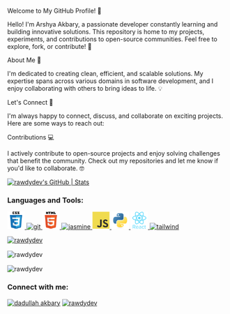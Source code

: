 Welcome to My GitHub Profile! 🚀

Hello! I'm Arshya Akbary, a passionate developer constantly learning and building innovative solutions. This repository is home to my projects, experiments, and contributions to open-source communities. Feel free to explore, fork, or contribute! 🎉

About Me 🌟

I'm dedicated to creating clean, efficient, and scalable solutions. My expertise spans across various domains in software development, and I enjoy collaborating with others to bring ideas to life. 💡

Let's Connect 🤝

I'm always happy to connect, discuss, and collaborate on exciting projects. Here are some ways to reach out:

Contributions 💻

I actively contribute to open-source projects and enjoy solving challenges that benefit the community. Check out my repositories and let me know if you'd like to collaborate. 🤓

[![rawdydev's GitHub | Stats](https://stats.quira.sh/rawdydev/github?theme=dark)](https://quira.sh?utm_source=widgets&utm_campaign=rawdydev)


<h3 align="left">Languages and Tools:</h3>
<p align="left"> <a href="https://www.w3schools.com/css/" target="_blank" rel="noreferrer"> <img src="https://raw.githubusercontent.com/devicons/devicon/master/icons/css3/css3-original-wordmark.svg" alt="css3" width="40" height="40"/> </a> <a href="https://git-scm.com/" target="_blank" rel="noreferrer"> <img src="https://www.vectorlogo.zone/logos/git-scm/git-scm-icon.svg" alt="git" width="40" height="40"/> </a> <a href="https://www.w3.org/html/" target="_blank" rel="noreferrer"> <img src="https://raw.githubusercontent.com/devicons/devicon/master/icons/html5/html5-original-wordmark.svg" alt="html5" width="40" height="40"/> </a> <a href="https://jasmine.github.io/" target="_blank" rel="noreferrer"> <img src="https://www.vectorlogo.zone/logos/jasmine/jasmine-icon.svg" alt="jasmine" width="40" height="40"/> </a> <a href="https://developer.mozilla.org/en-US/docs/Web/JavaScript" target="_blank" rel="noreferrer"> <img src="https://raw.githubusercontent.com/devicons/devicon/master/icons/javascript/javascript-original.svg" alt="javascript" width="40" height="40"/> </a> <a href="https://www.python.org" target="_blank" rel="noreferrer"> <img src="https://raw.githubusercontent.com/devicons/devicon/master/icons/python/python-original.svg" alt="python" width="40" height="40"/> </a> <a href="https://reactjs.org/" target="_blank" rel="noreferrer"> <img src="https://raw.githubusercontent.com/devicons/devicon/master/icons/react/react-original-wordmark.svg" alt="react" width="40" height="40"/> </a> <a href="https://tailwindcss.com/" target="_blank" rel="noreferrer"> <img src="https://www.vectorlogo.zone/logos/tailwindcss/tailwindcss-icon.svg" alt="tailwind" width="40" height="40"/> </a> </p>

<p align="left"> <a href="https://github.com/ryo-ma/github-profile-trophy"><img src="https://github-profile-trophy.vercel.app/?username=rawdydev" alt="rawdydev" /></a> </p>

<p><img align="center" src="https://github-readme-stats.vercel.app/api/top-langs?username=rawdydev&show_icons=true&locale=en&layout=compact" alt="rawdydev" /></p> 
<p><img align="center" src="https://github-readme-streak-stats.herokuapp.com/?user=rawdydev&" alt="rawdydev" /></p>



<h3 align="left">Connect with me:</h3>
<p align="left">
<a href="https://linkedin.com/in/dadullah-akbary" target="blank"><img align="center" src="https://raw.githubusercontent.com/rahuldkjain/github-profile-readme-generator/master/src/images/icons/Social/linked-in-alt.svg" alt="dadullah akbary" height="30" width="40" /></a>
<a href="https://instagram.com/rawdy_dev" target="blank"><img align="center" src="https://raw.githubusercontent.com/rahuldkjain/github-profile-readme-generator/master/src/images/icons/Social/instagram.svg" alt="rawdydev" height="30" width="40" /></a>
</p>
